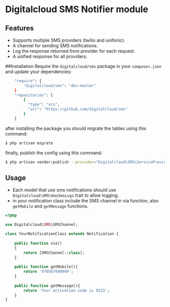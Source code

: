 # Digitalcloud SMS Notifier module

## Features
* Supports multiple SMS providers (twilio and unifonic).
* A channel for sending SMS notifications.
* Log the response returned from provider for each request.
* A unified response for all providers.


##Installation
Require the `digitalcloud/sms` package in your `composer.json` and update your dependencies:
```sh
    "require": {
        "digitalcloud/sms": "dev-master"
    }
    "repositories": [
        {
          "type": "vcs",
          "url": "https://github.com/digitalCloud/sms"
        }
    ]
```


after installing the package you should migrate the tables using this command:
 ```sh
 $ php artisan migrate
 ```
 
finally, publish the config using this command:
  ```sh
  $ php artisan vendor:publish --provider="Digitalcloud\SMS\ServiceProvider"
  ```
 
## Usage
* Each model that use sms notifications should use `Digitalcloud\SMS\HasSmsLogs` trait
to allow logging.
* in your notification class include the SMS channel in via function,
also `getMobile` and `getMessage` functions.
```php
<?php

use Digitalcloud\SMS\SMSChannel;

class YourNotificationClass extends Notification {
    
    public function via()
    {
        return [SMSChannel::class];
    }
    
    public function getMobile(){
        return '970567940999';
    }
    
    public function getMessage(){
        return 'Your activation code is 6523';
    }
}
```